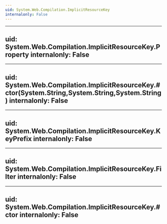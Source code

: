 ```yaml
---
uid: System.Web.Compilation.ImplicitResourceKey
internalonly: False
---
```


---
uid: System.Web.Compilation.ImplicitResourceKey.Property
internalonly: False
---

---
uid: System.Web.Compilation.ImplicitResourceKey.#ctor(System.String,System.String,System.String)
internalonly: False
---

---
uid: System.Web.Compilation.ImplicitResourceKey.KeyPrefix
internalonly: False
---

---
uid: System.Web.Compilation.ImplicitResourceKey.Filter
internalonly: False
---

---
uid: System.Web.Compilation.ImplicitResourceKey.#ctor
internalonly: False
---

